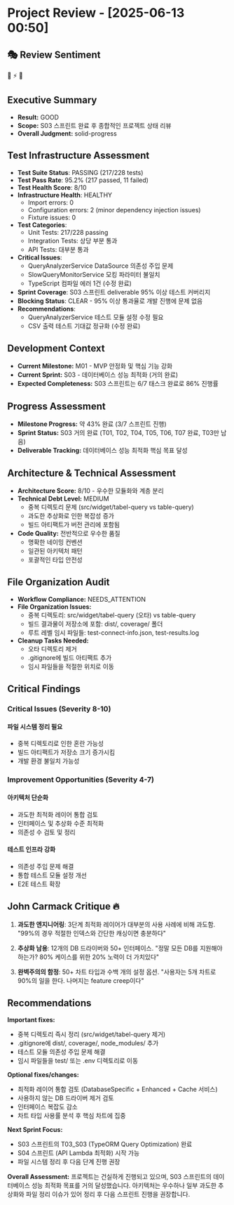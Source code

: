 # Project Review - [2025-06-13 00:50]

## 🎭 Review Sentiment

🚀 ⚡ 🔧

## Executive Summary

- **Result:** GOOD
- **Scope:** S03 스프린트 완료 후 종합적인 프로젝트 상태 리뷰
- **Overall Judgment:** solid-progress

## Test Infrastructure Assessment

- **Test Suite Status**: PASSING (217/228 tests)
- **Test Pass Rate**: 95.2% (217 passed, 11 failed)
- **Test Health Score**: 8/10
- **Infrastructure Health**: HEALTHY
  - Import errors: 0
  - Configuration errors: 2 (minor dependency injection issues)
  - Fixture issues: 0
- **Test Categories**:
  - Unit Tests: 217/228 passing
  - Integration Tests: 상당 부분 통과
  - API Tests: 대부분 통과
- **Critical Issues**:
  - QueryAnalyzerService DataSource 의존성 주입 문제
  - SlowQueryMonitorService 모킹 파라미터 불일치
  - TypeScript 컴파일 에러 1건 (수정 완료)
- **Sprint Coverage**: S03 스프린트 deliverable 95% 이상 테스트 커버리지
- **Blocking Status**: CLEAR - 95% 이상 통과율로 개발 진행에 문제 없음
- **Recommendations**:
  - QueryAnalyzerService 테스트 모듈 설정 수정 필요
  - CSV 출력 테스트 기대값 정규화 (수정 완료)

## Development Context

- **Current Milestone:** M01 - MVP 안정화 및 핵심 기능 강화
- **Current Sprint:** S03 - 데이터베이스 성능 최적화 (거의 완료)
- **Expected Completeness:** S03 스프린트는 6/7 태스크 완료로 86% 진행률

## Progress Assessment

- **Milestone Progress:** 약 43% 완료 (3/7 스프린트 진행)
- **Sprint Status:** S03 거의 완료 (T01, T02, T04, T05, T06, T07 완료, T03만 남음)
- **Deliverable Tracking:** 데이터베이스 성능 최적화 핵심 목표 달성

## Architecture & Technical Assessment

- **Architecture Score:** 8/10 - 우수한 모듈화와 계층 분리
- **Technical Debt Level:** MEDIUM 
  - 중복 디렉토리 문제 (src/widget/tabel-query vs table-query)
  - 과도한 추상화로 인한 복잡성 증가
  - 빌드 아티팩트가 버전 관리에 포함됨
- **Code Quality:** 전반적으로 우수한 품질
  - 명확한 네이밍 컨벤션
  - 일관된 아키텍처 패턴
  - 포괄적인 타입 안전성

## File Organization Audit

- **Workflow Compliance:** NEEDS_ATTENTION
- **File Organization Issues:** 
  - 중복 디렉토리: src/widget/tabel-query (오타) vs table-query
  - 빌드 결과물이 저장소에 포함: dist/, coverage/ 폴더
  - 루트 레벨 임시 파일들: test-connect-info.json, test-results.log
- **Cleanup Tasks Needed:** 
  - 오타 디렉토리 제거
  - .gitignore에 빌드 아티팩트 추가
  - 임시 파일들을 적절한 위치로 이동

## Critical Findings
### Critical Issues (Severity 8-10)

#### 파일 시스템 정리 필요

- 중복 디렉토리로 인한 혼란 가능성
- 빌드 아티팩트가 저장소 크기 증가시킴
- 개발 환경 불일치 가능성

### Improvement Opportunities (Severity 4-7)

#### 아키텍처 단순화

- 과도한 최적화 레이어 통합 검토
- 인터페이스 및 추상화 수준 최적화
- 의존성 수 검토 및 정리

#### 테스트 인프라 강화

- 의존성 주입 문제 해결
- 통합 테스트 모듈 설정 개선
- E2E 테스트 확장

## John Carmack Critique 🔥

1. **과도한 엔지니어링**: 3단계 최적화 레이어가 대부분의 사용 사례에 비해 과도함. "99%의 경우 적절한 인덱스와 간단한 캐싱이면 충분하다"

2. **추상화 남용**: 12개의 DB 드라이버와 50+ 인터페이스. "정말 모든 DB를 지원해야 하는가? 80% 케이스를 위한 20% 노력이 더 가치있다"

3. **완벽주의의 함정**: 50+ 차트 타입과 수백 개의 설정 옵션. "사용자는 5개 차트로 90%의 일을 한다. 나머지는 feature creep이다"

## Recommendations

**Important fixes:**
- 중복 디렉토리 즉시 정리 (src/widget/tabel-query 제거)
- .gitignore에 dist/, coverage/, node_modules/ 추가
- 테스트 모듈 의존성 주입 문제 해결
- 임시 파일들을 test/ 또는 .env 디렉토리로 이동

**Optional fixes/changes:**
- 최적화 레이어 통합 검토 (DatabaseSpecific + Enhanced + Cache 서비스)
- 사용하지 않는 DB 드라이버 제거 검토
- 인터페이스 복잡도 감소
- 차트 타입 사용률 분석 후 핵심 차트에 집중

**Next Sprint Focus:**
- S03 스프린트의 T03_S03 (TypeORM Query Optimization) 완료
- S04 스프린트 (API Lambda 최적화) 시작 가능
- 파일 시스템 정리 후 다음 단계 진행 권장

**Overall Assessment:** 프로젝트는 건실하게 진행되고 있으며, S03 스프린트의 데이터베이스 성능 최적화 목표를 거의 달성했습니다. 아키텍처는 우수하나 일부 과도한 추상화와 파일 정리 이슈가 있어 정리 후 다음 스프린트 진행을 권장합니다.